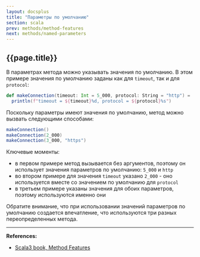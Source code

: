 ```yaml
---
layout: docsplus
title: "Параметры по умолчанию"
section: scala
prev: methods/method-features
next: methods/named-parameters
---
```


## {{page.title}}

В параметрах метода можно указывать значения по умолчанию. 
В этом примере значения по умолчанию заданы как для `timeout`, так и для `protocol`:

```scala mdoc:silent
def makeConnection(timeout: Int = 5_000, protocol: String = "http") =
  println(f"timeout = ${timeout}%d, protocol = ${protocol}%s")
```

Поскольку параметры имеют значения по умолчанию, метод можно вызвать следующими способами:

```scala mdoc
makeConnection()                
makeConnection(2_000)          
makeConnection(3_000, "https")
```

Ключевые моменты:
- в первом примере метод вызывается без аргументов, 
поэтому он использует значения параметров по умолчанию: `5_000` и `http`
- во втором примере для значения `timeout` указано `2_000` -
оно используется вместе со значением по умолчанию для `protocol`
- в третьем примере указаны значения для обоих параметров, поэтому используются именно они

Обратите внимание, что при использовании значений параметров по умолчанию создается впечатление, 
что используются три разных переопределенных метода.


---

**References:**
- [Scala3 book, Method Features](https://docs.scala-lang.org/scala3/book/methods-most.html)
